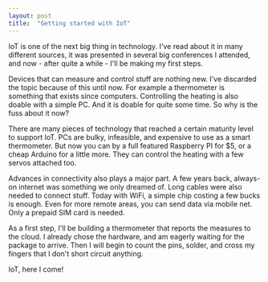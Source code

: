 ```yaml
---
layout: post
title:  "Getting started with IoT"
---
```


IoT is one of the next big thing in technology. I've read about it in many different sources,
it was presented in several big conferences I attended, and now - after quite a while - I'll be making
my first steps.

Devices that can measure and control stuff are nothing new. I've discarded the topic because of this until
now. For example a thermometer is something that exists since computers. Controlling the heating is also
doable with a simple PC. And it is doable for quite some time. So why is the fuss about it now?

There are many pieces of technology that reached a certain maturity level to support IoT. PCs
are bulky, infeasible, and expensive to use as a smart thermometer. But now you can by a full featured
Raspberry PI for $5, or a cheap Arduino for a little more. They can control the heating with
a few servos attached too.

Advances in connectivity also plays a major part. A few years back, always-on internet was something we
only dreamed of. Long cables were also needed to connect stuff. Today with WiFi, a simple chip costing
a few bucks is enough. Even for more remote areas, you can send data via mobile net. Only a prepaid
SIM card is needed.

As a first step, I'll be building a thermometer that reports the measures to the cloud. I already
chose the hardware, and am eagerly waiting for the package to arrive. Then I will begin to count the pins,
solder, and cross my fingers that I don't short circuit anything.

IoT, here I come!

